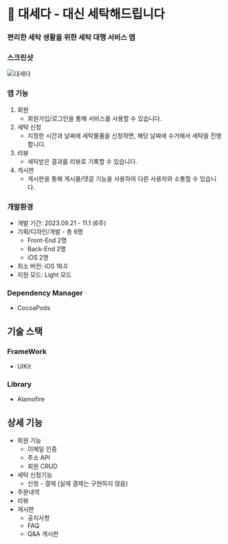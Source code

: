 # **🧺 대세다 - 대신 세탁해드립니다**

### 편리한 세탁 생활을 위한 세탁 대행 서비스 앱

### 스크린샷

![대세다](https://github.com/youngjoo00/daeseda_app/assets/90439413/801bc623-3785-401c-97a7-334c2bad72c9)


### **앱 기능**

1. 회원
    - 회원가입/로그인을 통해 서비스를 사용할 수 있습니다.
2. 세탁 신청
    - 지정한 시간과 날짜에 세탁물품을 신청하면, 해당 날짜에 수거해서 세탁을 진행합니다.
3. 리뷰
    - 세탁받은 결과를 리뷰로 기록할 수 있습니다.
4. 게시판
    - 게시판을 통해 게시물/댓글 기능을 사용하여 다른 사용자와 소통할 수 있습니다.
    

### **개발환경**

- 개발 기간: 2023.09.21 - 11.1 (6주)
- 기획/디자인/개발 - 총 6명
    - Front-End 2명
    - Back-End 2명
    - iOS 2명
- 최소 버전: iOS 16.0
- 지원 모드: Light 모드

### **Dependency Manager**

- CocoaPods

## 기술 스택

### **FrameWork**

- UIKit

### **Library**

- Alamofire

## 상세 기능

- 회원 기능
    - 이메일 인증
    - 주소 API
    - 회원 CRUD
- 세탁 신청기능
    - 신청 - 결제 (실제 결제는 구현하지 않음)
- 주문내역
- 리뷰
- 게시판
    - 공지사항
    - FAQ
    - Q&A 게시판
